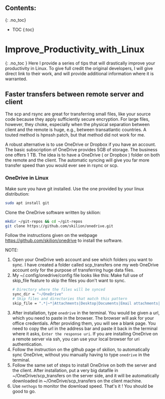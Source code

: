 ## Contents:
{: .no_toc}
* TOC
{:toc}
# Improve_Productivity_with_Linux
{: .no_toc }
Here I provide a series of tips that will drastically improve your productivity
in Linux. To give full credit the original developers, I will give direct link 
to their work, and will provide additional information where it is warranted.

## Faster transfers between remote server and client
The scp and rsync are great for transferring small files, like your source code
because they apply sufficiently secure encryption. For large files, however, they 
choke, especially when the physical separation between client and the remote is 
huge, e.g., between transatlantic countries. A touted method is hpnssh patch, but 
that method did not work for me. 

A robust alternative is to use OneDrive or Dropbox if you have an account. The 
basic subscription of OneDrive provides 5GB of storage. The business one offers
1 TB. The idea is to have a OneDrive ( or Dropbox ) folder on both the remote 
and the client. The automatic syncing will give you far more transfer speed than
you would ever see in rsync or scp. 

### OneDrive in Linux
Make sure you have git installed. Use the one provided by your linux distribution:
```sh
sudo apt install git
```

Clone the OneDrive software written by skilion:
```sh
mkdir ~/git-repos && cd ~/git-repos
git clone https://github.com/skilion/onedrive.git
```

Follow the instructions given on the webpage https://github.com/skilion/onedrive
to install the software. 

NOTE:
1. Open your OneDrive web account and see which folders you want to sync. I have
created a folder called scp_transfers one my web OneDrive account only for the 
purpose of transferring huge data files. 
2. My ~/.config/onedrive/config file looks like this: Make full use of skip_file
feature to skip the files you don't want to sync.
	```sh
	# Directory where the files will be synced
	sync_dir = "~/OneDrive"
	# Skip files and directories that match this pattern
	skip_file = ".*|~*|Attachments|Desktop|Documents|Email attachments|IEEE_manuscript|Notebooks|Pictures"
	```
3. After installation, type `onedrive` in the terminal. You would be given a url, 
which you need to paste in the browser. The browser will ask for your office credentials.
After providing them, you will see a blank page. You need to copy the url in the 
address bar and paste it back in the terminal where it asks, `Enter the response uri`.
If you are installing OneDrive on a remote server via ssh, you can use your local browser
for uri authentication.
4. Follow the instruction on the github page of skilion, to automatically sync 
OneDrive, without you manually having to type `onedrive` in the terminal. 
5. Follow the same set of steps to install OneDrive on both the server and the 
client. After installation, put a very big datafile in ~/OneDrive/scp_transfers
on the server side, and it will be automatically downloaded in ~/OneDrive/scp_transfers
on the client machine. 
6. Use `nethogs` to monitor the download speed. 
That's it ! You should be good to go. 


